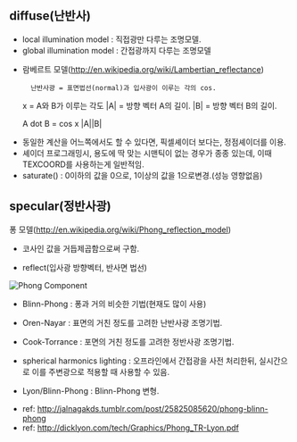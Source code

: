 ## diffuse(난반사)
- local illumination model : 직접광만 다루는 조명모델.
- global illumination model : 간접광까지 다루는 조명모델


* 람베르트 모델(http://en.wikipedia.org/wiki/Lambertian_reflectance)

		난반사광 = 표면법선(normal)과 입사광이 이루는 각의 cos.



	x = A와 B가 이루는 각도
	|A| = 방향 벡터 A의 길이.
	|B| = 방향 벡터 B의 길이.

	A dot B = cos x |A||B|



- 동일한 계산을 어느쪽에서도 할 수 있다면, 픽셀셰이더 보다는, 정점셰이더를 이용.
- 셰이더 프로그래밍시, 용도에 딱 맞는 시맨틱이 없는 경우가 종종 있는데, 이때 TEXCOORD를 사용하는게 일반적임.
- saturate() : 0이하의 값을 0으로, 1이상의 값을 1으로변경.(성능 영향없음)


## specular(정반사광)

퐁 모델(http://en.wikipedia.org/wiki/Phong_reflection_model)
- 코사인 값을 거듭제곱함으로써 구함.

- reflect(입사광 방향벡터, 반사면 법선)

![Phong Component](http://upload.wikimedia.org/wikipedia/commons/thumb/6/6b/Phong_components_version_4.png/655px-Phong_components_version_4.png)



* Blinn-Phong : 퐁과 거의 비슷한 기법(현재도 많이 사용)
* Oren-Nayar : 표면의 거친 정도를 고려한 난반사광 조명기법.
* Cook-Torrance : 포면의 거친 정도를 고려한 정반사광 조명기법.
* spherical harmonics lighting : 오프라인에서 간접광을 사전 처리한뒤, 실시간으로 이를 주변광으로 적용할 때 사용할 수 있음.

* Lyon/Blinn-Phong : Blinn-Phong 변형.
 - ref: http://jalnagakds.tumblr.com/post/25825085620/phong-blinn-phong
 - ref: http://dicklyon.com/tech/Graphics/Phong_TR-Lyon.pdf
